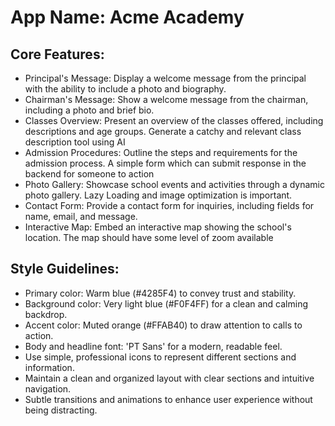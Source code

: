 # **App Name**: Acme Academy

## Core Features:

- Principal's Message: Display a welcome message from the principal with the ability to include a photo and biography.
- Chairman's Message: Show a welcome message from the chairman, including a photo and brief bio.
- Classes Overview: Present an overview of the classes offered, including descriptions and age groups. Generate a catchy and relevant class description tool using AI
- Admission Procedures: Outline the steps and requirements for the admission process. A simple form which can submit response in the backend for someone to action
- Photo Gallery: Showcase school events and activities through a dynamic photo gallery. Lazy Loading and image optimization is important.
- Contact Form: Provide a contact form for inquiries, including fields for name, email, and message.
- Interactive Map: Embed an interactive map showing the school's location. The map should have some level of zoom available

## Style Guidelines:

- Primary color: Warm blue (#4285F4) to convey trust and stability.
- Background color: Very light blue (#F0F4FF) for a clean and calming backdrop.
- Accent color: Muted orange (#FFAB40) to draw attention to calls to action.
- Body and headline font: 'PT Sans' for a modern, readable feel.
- Use simple, professional icons to represent different sections and information.
- Maintain a clean and organized layout with clear sections and intuitive navigation.
- Subtle transitions and animations to enhance user experience without being distracting.